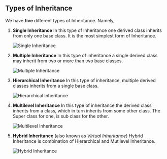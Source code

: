 ## Types of Inheritance
We have **five** different types of Inheritance. Namely,

1. **Single Inheritance**
	In this type of inheritance one derived class inherits from only one base class. It is the most simplest form of Inheritance.

	![_Single Inheritance_](http://gsrai.blog.com/wp-content/blogs.dir/00/07/75/97/7759739/files/inheritance-types/download-1.jpg)

2. **Multiple Inheritance**
	In this type of inheritance a single derived class may inherit from two or more than two base classes.

	![_Multiple Inheritance_](http://images.programcall.com/multiple%20inheritance.jpg)

3. **Hierarchical Inheritance**
	In this type of inheritance, multiple derived classes inherits from a single base class.

	![_Hierarchical Inheritance_](http://net-informations.com/faq/oops/img/hierarchical.png)

4. **Multilevel Inheritance**
	In this type of inheritance the derived class inherits from a class, which in turn inherits from some other class. The Super class for one, is sub class for the other.

	![_Multilevel Inheritance_](http://s3.amazonaws.com/readers/2010/02/27/multilevelinheritance_1.png)

5. **Hybrid Inheritance** (also known as _Virtual Inheritance_)
	Hybrid Inheritance is combination of Hierarchical and Mutilevel Inheritance.

	![_Hybrid Inheritance_](http://gsrai.blog.com/wp-content/blogs.dir/00/07/75/97/7759739/files/inheritance-types/hybridinheritance_1.png)
